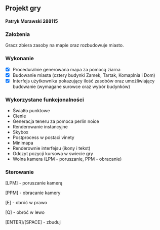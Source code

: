 ## Projekt gry

#### Patryk Morawski 288115

### Założenia

Gracz zbiera zasoby na mapie oraz rozbudowuje miasto.

### Wykonanie

- [x] Proceduralnie generowana mapa za pomocą ziarna
- [x] Budowanie miasta (cztery budynki Zamek, Tartak, Komaplnia i Dom)
- [x] Interfejs użytkownika pokazujący ilość zasobów oraz umożliwiający budowanie (wymagane surowce oraz wybór budynków)

### Wykorzystane funkcjonalności

- Światło punktowe
- Cienie
- Generacja teneru za pomoca perlin noice
- Renderowanie instancyjne
- Skybox
- Postprocess w postaci vinety
- Minimapa
- Renderownie interfejsu (ikony i tekst)
- Odczyt pozycji kursowa w swiecie gry
- Wolna kamera (LPM - poruszanie, PPM - obracanie)

### Sterowanie

[LPM] - poruszanie kamerą

[PPM] - obracanie kamery

[E] - obróć w prawo

[Q] - obróć w lewo

[ENTER]/[SPACE] - zbuduj